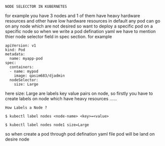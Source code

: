 	NODE SELECCTOR IN KUBERNETES

for example you have 3 nodes and 1 of them have heavy hardware resources and other
have low hardware resources in default any pod can go on any node which are not
desired so want to deploy a specific pod on a specific node so when we write 
a pod defination yaml we have to mention thier node selector field in spec section.
for example

	apiVersion: v1
	kind: Pod
	metadata:
	  name: myapp-pod
	spec:
	  containers:
	  - name: mypod
	    image: qasim683/djadmin
	  nodeSelector:
	    size: Large



here size: Large are labels key value pairs on node, so firstly you have to create
labels on node which have heavy resources ......

	How Labels a Node ?

	$ kubectl label nodes <node-name> <key>=<value>
 
	$ kubectl label nodes node1 size=Large


so when create a pod through pod defination yaml file pod will be land on desire node

 
